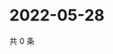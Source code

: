 # 2022-05-28

共 0 条

<!-- BEGIN WEIBO -->
<!-- 最后更新时间 Sat May 28 2022 19:11:44 GMT+0800 (China Standard Time) -->

<!-- END WEIBO -->
